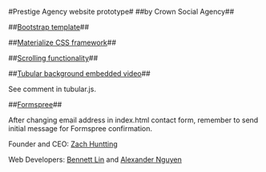 
#Prestige Agency website prototype#
##by Crown Social Agency##

##[Bootstrap template](http://startbootstrap.com/template-overviews/agency/)##

##[Materialize CSS framework](http://materializecss.com/)##

##[Scrolling functionality](http://www.alvarotrigo.com/fullPage/)##

##[Tubular background embedded video](http://www.seanmccambridge.com/tubular/)##

See comment in tubular.js.

##[Formspree](https://formspree.io/)##

After changing email address in index.html contact form, remember to send initial message for Formspree confirmation.

Founder and CEO: [Zach Huntting](mailto:zach@crownsocial.com)

Web Developers: [Bennett Lin](http://bennettslin.com) and [Alexander Nguyen](http://nguyenalexander.com)